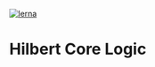[![lerna](https://img.shields.io/badge/maintained%20with-lerna-cc00ff.svg)](https://lerna.js.org/)

# Hilbert Core Logic
